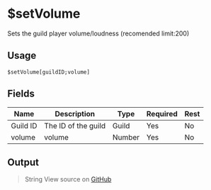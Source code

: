 # $setVolume
Sets the guild player volume/loudness (recomended limit:200) 
## Usage
```
$setVolume[guildID;volume]
```
## Fields
|   Name   |     Description     |  Type  | Required | Rest |
|----------|---------------------|--------|----------|------|
| Guild ID | The ID of the guild | Guild  | Yes      | No   |
| volume   | volume              | Number | Yes      | No   |

## Output
> String
View source on [GitHub](https://github.com/tryforge/forgelink/blob/dev/src/natives/setVolume.ts)